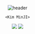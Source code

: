 <div align = center>

![header](https://capsule-render.vercel.app/api?type=waving&color=0:ffc144,100:5dacfd&height=200&text=KIMDUST👋🏼&fontColor=ffffff&fontAlignY=36&fontAlign=77&fontSize=60)

` <Kim MinJI> `

<img src ="https://img.shields.io/badge/HTML5-E34F26.svg?&style=for-the-badge&logo=HTML5&logoColor=white"/>
<img src ="https://img.shields.io/badge/CSS-1572B6.svg?&style=for-the-badge&logo=css3&logoColor=white"/>
